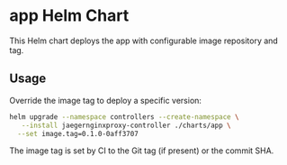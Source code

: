 # app Helm Chart

This Helm chart deploys the app with configurable image repository and tag.

## Usage

Override the image tag to deploy a specific version:

```sh
helm upgrade --namespace controllers --create-namespace \
   --install jaegernginxproxy-controller ./charts/app \
  --set image.tag=0.1.0-0aff3707
```

The image tag is set by CI to the Git tag (if present) or the commit SHA.